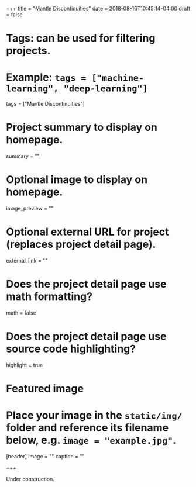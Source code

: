 +++
title = "Mantle Discontinuities"
date = 2018-08-16T10:45:14-04:00
draft = false

# Tags: can be used for filtering projects.
# Example: `tags = ["machine-learning", "deep-learning"]`
tags = ["Mantle Discontinuities"]

# Project summary to display on homepage.
summary = ""

# Optional image to display on homepage.
image_preview = ""

# Optional external URL for project (replaces project detail page).
external_link = ""

# Does the project detail page use math formatting?
math = false

# Does the project detail page use source code highlighting?
highlight = true

# Featured image
# Place your image in the `static/img/` folder and reference its filename below, e.g. `image = "example.jpg"`.
[header]
image = ""
caption = ""

+++

Under construction.
